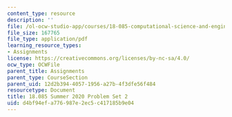 ```yaml
---
content_type: resource
description: ''
file: /ol-ocw-studio-app/courses/18-085-computational-science-and-engineering-i-summer-2020/d4bf94efa776987e2ec5c417185b9e04_MIT18_085Summer20_PS2.pdf
file_size: 167765
file_type: application/pdf
learning_resource_types:
- Assignments
license: https://creativecommons.org/licenses/by-nc-sa/4.0/
ocw_type: OCWFile
parent_title: Assignments
parent_type: CourseSection
parent_uid: 12d2b394-4057-1956-a27b-4f3dfe56f484
resourcetype: Document
title: 18.085 Summer 2020 Problem Set 2
uid: d4bf94ef-a776-987e-2ec5-c417185b9e04
---
```

